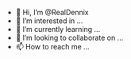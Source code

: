 - 👋 Hi, I’m @RealDennix
- 👀 I’m interested in ...
- 🌱 I’m currently learning ...
- 💞️ I’m looking to collaborate on ...
- 📫 How to reach me ...

<!---
RealDennix/RealDennix is a ✨ special ✨ repository because its `README.md` (this file) appears on your GitHub profile.
You can click the Preview link to take a look at your changes.
--->
